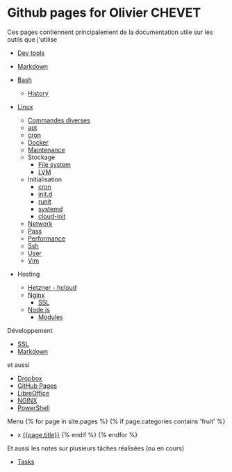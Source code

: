 # Github pages for Olivier CHEVET

Ces pages contiennent principalement de la documentation utile sur les outils que j'utilise

- [Dev tools](/dev-tools)
- [Markdown](/markdown)

- [Bash](./bash)
  - [History](/bash/history)
- [Linux](/linux)
  - [Commandes diverses](/linux/general)
  - [apt](/linux/apt)
  - [cron](/linux/cron)
  - [Docker](/docker)
  - [Maintenance](/linux/maintenance)
  - Stockage
    - [File system](/linux/filesystem)
    - [LVM](/linux/lvm)
  - Initialisation
    - [cron](/linux/cron)
    - [init.d](/linux/init_d)
    - [runit](/linux/runit)
    - [systemd](/linux/systemd)
    - [cloud-init](/linux/cloud-init)
  - [Network](/linux/network)
  - [Pass](/pass)
  - [Performance](/linux/perf)
  - [Ssh](/ssh)
  - [User](/linux/user)
  - [Vim](/vim)
- Hosting
  - [Hetzner - hcloud](./hosting/hetzner)
  - [Nginx](/nginx)
    - [SSL](/nginx/ssl)
  - [Node.js](/node)
    - [Modules](/node/modules)

Développement
- [SSL](/css)
- [Markdown](/markdown)

et aussi
- [Dropbox](/linux/dropbox)
- [GitHub Pages](/github-pages)
- [LibreOffice](/libreoffice)
- [NGINX](/nginx)
- [PowerShell](/powershel)


Menu
{% for page in site.pages %}
  {% if page.categories contains 'fruit' %}
- x [{{page.title}}]({{page.url}})
  {% endif %}
{% endfor %}


Et aussi les notes sur plusieurs tâches réalisées (ou en cours)

- [Tasks](./tasks)
